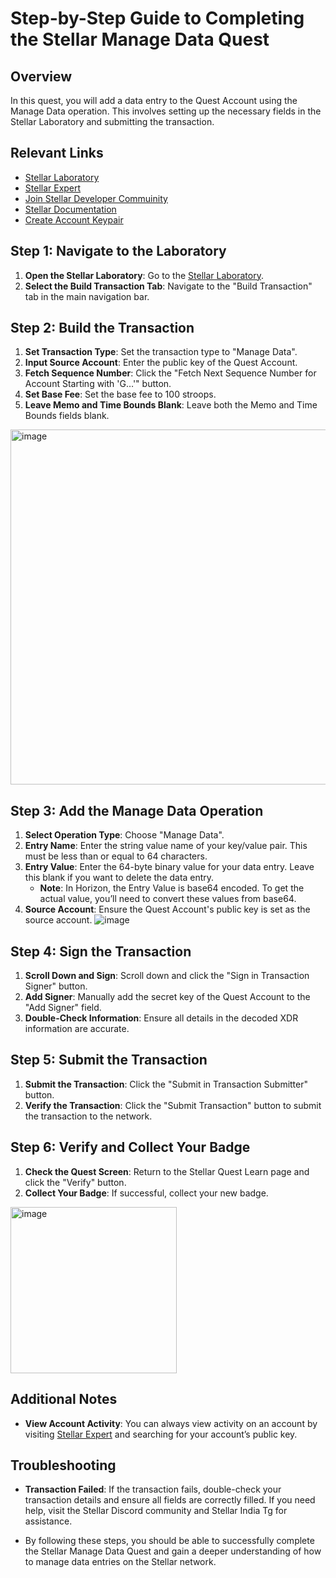 # Step-by-Step Guide to Completing the Stellar Manage Data Quest

## Overview
In this quest, you will add a data entry to the Quest Account using the Manage Data operation. This involves setting up the necessary fields in the Stellar Laboratory and submitting the transaction.

## Relevant Links
- [Stellar Laboratory](https://www.stellar.org/laboratory/)
- [Stellar Expert](https://stellar.expert/)
- [Join Stellar Developer Commuinity](https://discord.com/invite/stellardev)
- [Stellar Documentation](https://developers.stellar.org/docs/)
- [Create Account Keypair](https://lab.stellar.org/account/create)

## Step 1: Navigate to the Laboratory
1. **Open the Stellar Laboratory**: Go to the [Stellar Laboratory](https://www.stellar.org/laboratory/).
2. **Select the Build Transaction Tab**: Navigate to the "Build Transaction" tab in the main navigation bar.

## Step 2: Build the Transaction
1. **Set Transaction Type**: Set the transaction type to "Manage Data".
2. **Input Source Account**: Enter the public key of the Quest Account.
3. **Fetch Sequence Number**: Click the "Fetch Next Sequence Number for Account Starting with 'G…'" button.
4. **Set Base Fee**: Set the base fee to 100 stroops.
5. **Leave Memo and Time Bounds Blank**: Leave both the Memo and Time Bounds fields blank.
<img width="568" alt="image" src="https://github.com/user-attachments/assets/fc3fd72a-7b55-4afc-bf38-6f610e900933" />


## Step 3: Add the Manage Data Operation
1. **Select Operation Type**: Choose "Manage Data".
2. **Entry Name**: Enter the string value name of your key/value pair. This must be less than or equal to 64 characters.
3. **Entry Value**: Enter the 64-byte binary value for your data entry. Leave this blank if you want to delete the data entry.
   - **Note**: In Horizon, the Entry Value is base64 encoded. To get the actual value, you’ll need to convert these values from base64.
4. **Source Account**: Ensure the Quest Account's public key is set as the source account.
![image](https://github.com/user-attachments/assets/899d4849-85c5-484d-a7b8-ddad1f1d640e)

## Step 4: Sign the Transaction
1. **Scroll Down and Sign**: Scroll down and click the "Sign in Transaction Signer" button.
2. **Add Signer**: Manually add the secret key of the Quest Account to the "Add Signer" field.
3. **Double-Check Information**: Ensure all details in the decoded XDR information are accurate.

## Step 5: Submit the Transaction
1. **Submit the Transaction**: Click the "Submit in Transaction Submitter" button.
2. **Verify the Transaction**: Click the "Submit Transaction" button to submit the transaction to the network.

## Step 6: Verify and Collect Your Badge
1. **Check the Quest Screen**: Return to the Stellar Quest Learn page and click the "Verify" button.
2. **Collect Your Badge**: If successful, collect your new badge.
<img width="266" alt="image" src="https://github.com/user-attachments/assets/ad1c1efd-0dea-471e-bf61-349cc2e9def7" />


## Additional Notes
- **View Account Activity**: You can always view activity on an account by visiting [Stellar Expert](https://stellar.expert) and searching for your account’s public key.

## Troubleshooting
- **Transaction Failed**: If the transaction fails, double-check your transaction details and ensure all fields are correctly filled. If you need help, visit the Stellar Discord community and Stellar India Tg for assistance.

- By following these steps, you should be able to successfully complete the Stellar Manage Data Quest and gain a deeper understanding of how to manage data entries on the Stellar network.
